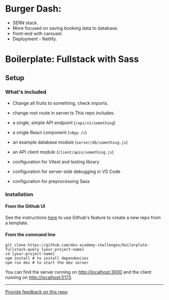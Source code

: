 # Burger Dash:

- SERN stack.
- More focused on saving booking data to database.
- front-end with carousel.
- Deployment - Netlify.

# Boilerplate: Fullstack with Sass

## Setup

### What's included

- Change all fruits to something, check imports.
- change root route in server.ts
  This repo includes:

- a single, simple API endpoint (`/api/v1/something`)
- a single React component (`<App />`)
- an example database module (`server/db/something.js`)
- an API client module (`client/apis/something.js`)
- configuration for Vitest and testing library
- configuration for server-side debugging in VS Code
- configuration for preprocessing Sass

### Installation

#### **From the Github UI**

See the instructions [here](https://docs.github.com/en/free-pro-team@latest/github/creating-cloning-and-archiving-repositories/creating-a-repository-from-a-template) to use Github's feature to create a new repo from a template.

#### **From the command line**

```
git clone https://github.com/dev-academy-challenges/boilerplate-fullstack-query [your-project-name]
cd [your-project-name]
npm install # to install dependencies
npm run dev # to start the dev server
```

You can find the server running on [http://localhost:3000](http://localhost:3000) and the client running on [http://localhost:5173](http://localhost:5173).

---

[Provide feedback on this repo](https://docs.google.com/forms/d/e/1FAIpQLSfw4FGdWkLwMLlUaNQ8FtP2CTJdGDUv6Xoxrh19zIrJSkvT4Q/viewform?usp=pp_url&entry.1958421517=boilerplate-fullstack-query)
